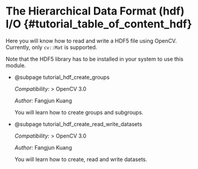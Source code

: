 The Hierarchical Data Format (hdf) I/O {#tutorial_table_of_content_hdf}
=====================================

Here you will know how to read and write a HDF5 file using OpenCV.
Currently, only `cv::Mat` is supported.

Note that the HDF5 library has to be installed in your system
to use this module.

-   @subpage tutorial_hdf_create_groups

    *Compatibility:* \> OpenCV 3.0

    *Author:* Fangjun Kuang

    You will learn how to create groups and subgroups.

-   @subpage tutorial_hdf_create_read_write_datasets

    *Compatibility:* \> OpenCV 3.0

    *Author:* Fangjun Kuang

    You will learn how to create, read and write datasets.
